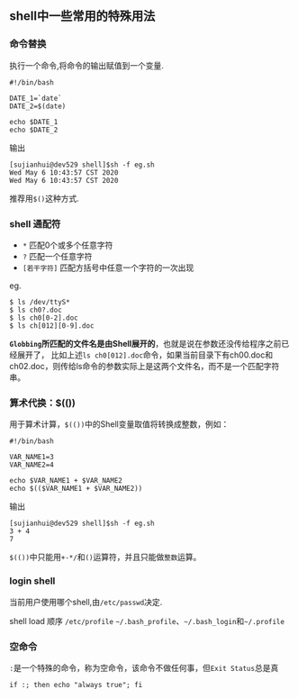 ## shell中一些常用的特殊用法

### 命令替换

执行一个命令,将命令的输出赋值到一个变量.

    #!/bin/bash
    
    DATE_1=`date`
    DATE_2=$(date)
    
    echo $DATE_1
    echo $DATE_2
    
输出

    [sujianhui@dev529 shell]$sh -f eg.sh 
    Wed May 6 10:43:57 CST 2020
    Wed May 6 10:43:57 CST 2020

推荐用`$()`这种方式.
       
### shell 通配符

 - `*`	匹配0个或多个任意字符
 - `?`	匹配一个任意字符
 - `[若干字符]`	匹配方括号中任意一个字符的一次出现

eg.

    $ ls /dev/ttyS*
    $ ls ch0?.doc
    $ ls ch0[0-2].doc
    $ ls ch[012][0-9].doc
    
**`Globbing`所匹配的文件名是由Shell展开的**，也就是说在参数还没传给程序之前已经展开了，
比如上述`ls ch0[012].doc`命令，如果当前目录下有ch00.doc和ch02.doc，则传给ls命令的参数实际上是这两个文件名，而不是一个匹配字符串。

### 算术代换：$(())

用于算术计算，`$(())`中的Shell变量取值将转换成整数，例如：

    #!/bin/bash
    
    VAR_NAME1=3
    VAR_NAME2=4
    
    echo $VAR_NAME1 + $VAR_NAME2
    echo $(($VAR_NAME1 + $VAR_NAME2))
    
输出

    [sujianhui@dev529 shell]$sh -f eg.sh 
    3 + 4
    7
    
`$(())`中只能用`+-*/`和`()`运算符，并且只能做`整数`运算。

### login shell

当前用户使用哪个shell,由`/etc/passwd`决定.

shell load 顺序 `/etc/profile` `~/.bash_profile`、`~/.bash_login`和`~/.profile`

### 空命令

`:`是一个特殊的命令，称为空命令，该命令不做任何事，但`Exit Status`总是真

    if :; then echo "always true"; fi